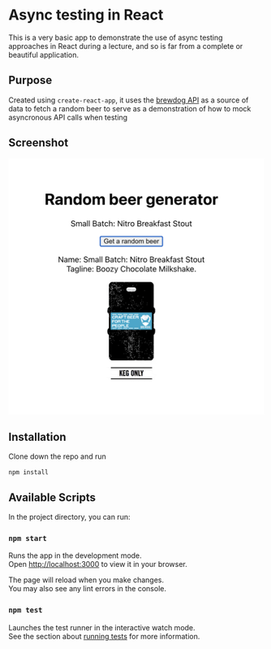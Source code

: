 # Async testing in React
This is a very basic app to demonstrate the use of async testing approaches in React during a lecture, and so is far from a complete or beautiful application.

## Purpose

Created using `create-react-app`, it uses the [brewdog API](https://punkapi.com/documentation/v2) as a source of data to fetch a random beer to serve as a demonstration of how to mock asyncronous API calls when testing

## Screenshot
![Screenshot](./public/screenshot-beer-app.png)

## Installation

Clone down the repo and run
```
npm install
```

## Available Scripts

In the project directory, you can run:

### `npm start`

Runs the app in the development mode.\
Open [http://localhost:3000](http://localhost:3000) to view it in your browser.

The page will reload when you make changes.\
You may also see any lint errors in the console.

### `npm test`

Launches the test runner in the interactive watch mode.\
See the section about [running tests](https://facebook.github.io/create-react-app/docs/running-tests) for more information.
